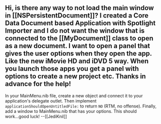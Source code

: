 Hi, is there any way to not load the main window in [[NSPersistentDocument]]? I created a Core Data Document based Application with Spotlight Importer and I do not want the window that is connected to the [[MyDocument]] class to open as a new document. I want to open a panel that gives the user options when they open the app. Like the new iMovie HD and iDVD 5 way. When you launch those apps you get a panel with options to create a new project etc. Thanks in advance for the help!
----
In your M<nowiki/>ainMenu.nib file, create a new object and connect it to your application's delegate outlet. Then implement <code>applicationShouldOpenUntitledFile:</code> to return <code>NO</code> (RTM, no offense). Finally, add a window to M<nowiki/>ainMenu.nib that has your options. This should work...good luck! --[[JediKnil]]